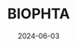 ---  
layout: startup_page  
title: "BIOPHTA"  
id: "biophta.com"  
permalink: "/biophtabiophta.com06032024/"  
website: "https://www.biophta.com/"  
funding_round: "Seed"  
funding_amount: "€6.5M"  
investors: "UI Investissement, Elaia, GO Capital, Unither Pharmaceuticals, HTL Biotechnology"  
about: "BIOPHTA is a preclinical biotech company developing a novel technology for treating eye diseases. Their patented 'thiomer' biopolymers create an ophthalmic insert that delivers continuous drug micro-dosing for seven days, improving treatment efficacy and overcoming adherence issues associated with traditional methods. This non-invasive, self-administered therapy targets leading causes of blindness like glaucoma and macular edema."  
markets: "Biotech, Ophthalmic, Pharmaceuticals"  
hq: "Paris, France"  
founded_year: "2020"  
linkedin: "https://www.linkedin.com/company/biophta/"  
twitter: ""  
instagram: ""  
facebook: ""  
crunchbase: "https://www.crunchbase.com/organization/biophta?utm_source=linkedin&utm_medium=referral&utm_campaign=linkedin_companies&utm_content=profile_cta_anon&trk=funding_crunchbase"  
pitchbook: "https://pitchbook.com/profiles/company/442423-81"  

date_display: "03-Jun-2024"  
date: "2024-06-03"

# SEO Optimization  
meta_title: "BIOPHTA - Seed Funding (€6.5M)"  
meta_description: "BIOPHTA, BIOPHTA is a preclinical biotech company developing a novel technology for treating eye diseases. Their patented 'thiomer' biopolymers create an ophth..."  
meta_keywords: "BIOPHTA, Biotech, Ophthalmic, Pharmaceuticals, Seed funding"  
canonical_url: "https://startup.projectstartups.com/biophtabiophta.com06032024/"  
---